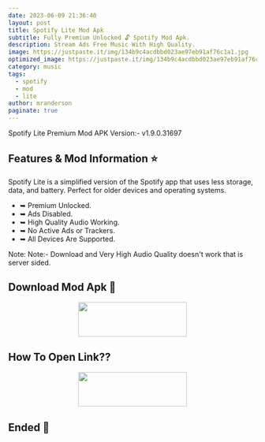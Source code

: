 ```yaml
---
date: 2023-06-09 21:36:40
layout: post
title: Spotify Lite Mod Apk
subtitle: Fully Premium Unlocked 🔓 Spotify Mod Apk.
description: Stream Ads Free Music With High Quality.
image: https://justpaste.it/img/134b9c4acdbbd023ae97eb91af76c1a1.jpg
optimized_image: https://justpaste.it/img/134b9c4acdbbd023ae97eb91af76c1a1.jpg
category: music
tags:
  - spotify
  - mod
  - lite
author: mranderson
paginate: true
---
```


Spotify Lite Premium Mod APK
Version:-  v1.9.0.31697

<!--page-->

## Features & Mod Information ⭐
Spotify Lite is a simplified version of the Spotify app that uses less storage, data, and battery. Perfect for older devices and operating systems.

- ➥ Premium Unlocked.
- ➥ Ads Disabled.
- ➥ High Quality Audio Working.
- ➥ No Active Ads or Trackers.
- ➥ All Devices Are Supported.

Note: Note:- Download and Very High Audio Quality doesn't work that is server sided.

## Download Mod Apk 📩

<p align="center"><a href="https://tinyurl.com/2cspdba7"><img src="https://img.shields.io/badge/Download-Now-black?&style=for-the-badge&logo=download" width="220" height="70.45"></a></p>


## How To Open Link??

<p align="center"><a href="https://t.me/HowToRedirect/5"><img src="https://img.shields.io/badge/HowToOpen-Link-black?&style=for-the-badge&logo=telegram" width="220" height="70.45"></a></p>

## Ended 👀